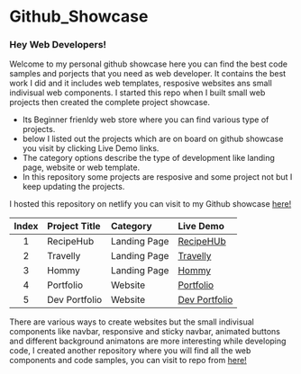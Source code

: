 # Github_Showcase

### Hey Web Developers!
Welcome to my personal github showcase here you can find the best code samples and porjects that you need as web developer. It contains the best work I did and it includes web templates, resposive websites ans small indivisual web components. I started this repo when I built small web projects then created the complete project showcase.

- Its Beginner frienldy web store where you can find various type of projects.
- below I listed out the projects which are on board on github showcase you visit by clicking Live Demo links.
- The category options describe the type of development like landing page, website or web template.
- In this repository some projects are resposive and some project not but I keep updating the projects.


I hosted this repository on netlify you can visit to my Github showcase [here!](https://ganesh-githubshowcase.netlify.app/)


|Index|Project Title| Category|Live Demo |
|:--:   | :---     |:-- | :-- |
|1|RecipeHub| Landing Page |[RecipeHUb](https://recipewebo.netlify.app/)|
|2|Travelly| Landing Page |[Travelly](https://travellee.netlify.app/)|
|3|Hommy| Landing Page |[Hommy](https://homyy.netlify.app/)|
|4|Portfolio| Website |[Portfolio](https://hardikjain.netlify.app/)|
|5|Dev Portfolio| Website |[Dev Portfolio](https://personal-portfoliosite.netlify.app//)|


There are various ways to create websites but the small indivisual components like navbar, responsive and sticky navbar, animated buttons and different background animatons are more interesting while developing code, I created another repository where you will find all the web components and code samples, you can visit to repo from [here!](https://github.com/ganeshpatil386386/Web_Development)
